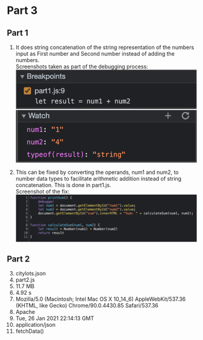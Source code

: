 # Part 3

## Part 1

1. It does string concatenation of the string representation of the numbers input as First number and Second number instead of adding the numbers.  
   Screenshots taken as part of the debugging process:  
   ![part1-breakpoints](part1-breakpoints.png)
   ![part1-watch](part1-watch.png)  

2. This can be fixed by converting the operands, num1 and num2, to number data types to facilitate arithmetic addition instead of string concatenation. This is done in part1.js.  
   Screenshot of the fix:  
   ![part1-fix](part1-fix.png)


## Part 2

3. citylots.json
4. part2.js
5. 11.7 MB
6. 4.92 s
7. Mozilla/5.0 (Macintosh; Intel Mac OS X 10_14_6) AppleWebKit/537.36 (KHTML, like Gecko) Chrome/90.0.4430.85 Safari/537.36
8. Apache
9. Tue, 26 Jan 2021 22:14:13 GMT
10. application/json
11. fetchData()
